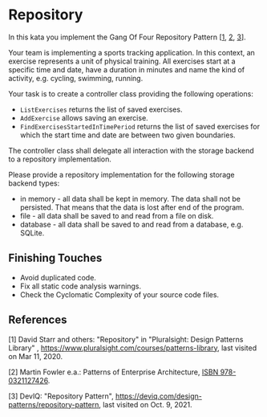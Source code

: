 # Repository

In this kata you implement the Gang Of Four Repository Pattern [[1](#ref-1), [2](#ref-2), [3](#ref-3)].

Your team is implementing a sports tracking application. In this context, an exercise represents a unit of physical training. All exercises start at a specific time and date, have a duration in minutes and name the kind of activity, e.g. cycling, swimming, running.

Your task is to create a controller class providing the following operations:

* `ListExercises` returns the list of saved exercises.
* `AddExercise` allows saving an exercise.
* `FindExercisesStartedInTimePeriod` returns the list of saved exercises for which the start time and date are between two given boundaries.

The controller class shall delegate all interaction with the storage backend to a repository implementation.

Please provide a repository implementation for the following storage backend types:

* in memory - all data shall be kept in memory. The data shall not be persisted. That means that the data is lost after end of the program.
* file - all data shall be saved to and read from a file on disk.
* database - all data shall be saved to and read from a database, e.g. SQLite.

## Finishing Touches

- Avoid duplicated code.
- Fix all static code analysis warnings.
- Check the Cyclomatic Complexity of your source code files.

## References

<a name="ref-1">[1]</a> David Starr and others: "Repository" in "Pluralsight: Design Patterns Library"
, https://www.pluralsight.com/courses/patterns-library, last visited on Mar 11, 2020.

<a name="ref-2">[2]</a> Martin Fowler e.a.: Patterns of Enterprise Architecture, [ISBN 978-0321127426](https://isbnsearch.org/isbn/9780321127426).

<a name="ref-3">[3]</a> DevIQ: "Repository Pattern", https://deviq.com/design-patterns/repository-pattern, last visited on Oct. 9, 2021.
